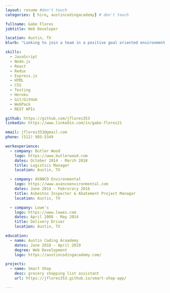 ```yaml
---
layout: resume #don't touch
categories: [ hire, austincodingacademy] # don't touch

fullname: Gabe Flores
jobtitle: Web Developer

location: Austin, TX
blurb: "Looking to join a team in a positive goal oriented environment by contributing concise clean code"

skills:
  - JavaScript
  - Node.js
  - React
  - Redux
  - Express.js
  - HTML
  - CSS
  - Testing
  - Heroku
  - Git/GitHub
  - WebPack
  - REST APIs

github: https://github.com/jflores353
linkedin: https://www.linkedin.com/in/gabe-flores21

email: jflores353@gmail.com
phone: (512) 905-5349

workexperience:
  - company: Butler Wood
    logo: https://www.butlerwood.com
    dates: October 2014 - March 2018
    title: Logistics Manager
    location: Austin, TX

  - company: AVANCO Environmental
    logo: https://www.avancoenvironmental.com
    dates: June 2014 - Februrary 2016
    title: Asbestos Inspector & Abatement Project Manager
    location: Austin, TX

  - company: Lowe's
    logo: https://www.lowes.com
    dates: April 2008 - May 2014
    title: Delivery Driver
    location: Austin, TX

education:
  - name: Austin Coding Acaademy
    dates: June 2018 - April 2019
    degree: Web Development
    logo: https://austincodingacademy.com/

projects:
  - name: Smart Shop
    desc: grocery shopping list assistant
    url: https://jflores353.github.io/smart-shop-app/

---
```

